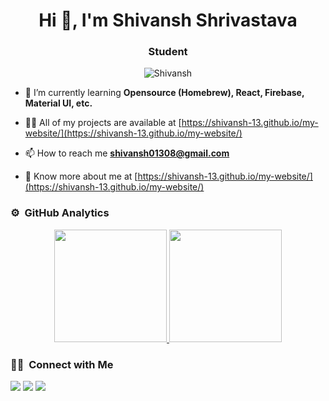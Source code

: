 
<h1 align="center">Hi 👋, I'm Shivansh Shrivastava</h1>
<h3 align="center">Student</h3>

<p align="center">
    <img src="https://komarev.com/ghpvc/?username=shivansh-13&label=Profile%20views&color=blueviolet&style=flat"
        alt="Shivansh" />
</p>

- 🌱 I’m currently learning **Opensource (Homebrew), React, Firebase, Material UI, etc.**

- 👨‍💻 All of my projects are available at
[https://shivansh-13.github.io/my-website/](https://shivansh-13.github.io/my-website/) 

- 📫 How to reach me **shivansh01308@gmail.com**

- 📄 Know more about me at
[https://shivansh-13.github.io/my-website/](https://shivansh-13.github.io/my-website/) 

### ⚙️ &nbsp;GitHub Analytics

<p align="center">
<a href="https://github.com/shivansh-13">
  <img height="180em" src="https://github-readme-stats-eight-theta.vercel.app/api?username=shivansh-13&show_icons=true&theme=algolia&include_all_commits=true&count_private=true"/>
  <img height="180em" src="https://github-readme-stats-eight-theta.vercel.app/api/top-langs/?username=shivansh-13&layout=compact&langs_count=8&theme=algolia"/>
</a>
</p>


### 🤝🏻 &nbsp;Connect with Me

<p>
<a href="https://www.linkedin.com/in/shivansh-shrivastava-716013205/"><img src="https://img.shields.io/badge/shivansh-shrivastava-716013205/style=flat&logo=Linkedin&logoColor=white"/></a>
<a href="mailto:shivansh01308@gmail.com"><img src="https://img.shields.io/badge/-shivansh01308@gmail.com-D14836?style=flat&logo=Gmail&logoColor=white"/></a>
<a href="https://shivansh-13.github.io/my-website/"><img src="https://img.shields.io/badge/-@Shivansh-E4405F?style=flat&logo=Instagram&logoColor=white"/></a>
</p>
